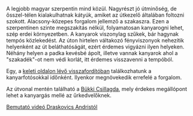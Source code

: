 A legjobb magyar szerpentin mind közül. Nagyrészt jó útminőség, de ősszel-télen kialakulhatnak kátyúk, amiket az útkezelő általában foltozni szokott. Alacsony-közepes forgalom jellemző a szakaszra. Ezen a szerpentinen szinte megszakítás nélkül, folyamatosan kanyarogni lehet, szép erdei környezetben. A kanyarok viszonylag szűkek, bár hagynak tempós közlekedést. Az úton hirtelen váltakozó fényviszonyok nehezítik helyenként az út beláthatóságát, ezért érdemes vigyázni ilyen helyeken. Néhány helyen a padka kevésbé ápolt, illetve vannak kanyarok ahol a "szakadék"-ot nem védi korlát, itt érdemes visszavenni a tempóból.

Egy, a [keleti oldalon lévő visszafordítóban](#geo:Kanyarfot%C3%B3s%20Pont@48.045056,20.479917/?b=Ide%20id%C5%91nk%C3%A9nt%20kitelep%C3%BCl%20a%20%5BKanyarfot%C3%B3%5D%28https://kanyarfoto.com/hu%29,%20akik%20k%C3%A9pet%20k%C3%A9sz%C3%ADthetnek%20a%20kanyarg%C3%A1sodr%C3%B3l.) találkozhatunk a kanyarfotósokkal időnként. Ilyenkor megnövekedik errefelé a forgalom.

Az útvonal mentén található a [Bükki Csillagda](#geo:B%C3%BCkki%20Csillagda@48.05673,20.519536/?b=A%20B%C3%BCkki%20Csillagd%C3%A1ban%20sz%C3%A1mos%20%C5%B1rrel%20kapcsolatos%20modern,%20sz%C3%B3rakoztat%C3%B3%20programok%20v%C3%A1rnak%20mindenkit.%20Egy%20planet%C3%A1riummal,%20egy%20interakt%C3%ADv%20ki%C3%A1ll%C3%ADt%C3%A1ssal,%20VR%20j%C3%A1t%C3%A9kokkal%20%C3%A9s%20a%20kupol%C3%A1ban%20m%C5%B1k%C3%B6d%C5%91,%20megtekinthet%C5%91%20%C3%A9s%20kipr%C3%B3b%C3%A1lhat%C3%B3%20napt%C3%A1vcs%C5%91vel%20tal%C3%A1lkozhatunk.%20Az%20id%C5%91j%C3%A1r%C3%A1si%20viszonyokt%C3%B3l%20f%C3%BCgg%C5%91en%20t%C3%A1vcs%C3%B6ves%20%C3%A9jszakai%20csillag%C3%A1szati%20bemutat%C3%B3kat%20is%20tal%C3%A1lhatunk.%20Tov%C3%A1bbi%20inform%C3%A1ci%C3%B3k%C3%A9rt%20%C3%A9s%20jegy%C3%A1rak%C3%A9rt%20%C3%A9rdemes%20ell%C3%A1togatni%20a%20honlapj%C3%A1ra:%20%3Chttps://www.bukkicsillagda.hu%3E.), mely érdekes megállópont lehet a kanyargás mellé az űrkedvelőknek.

[Bemutató videó Draskovics Andristól](https://youtu.be/J8CYfAB5cnQ)
